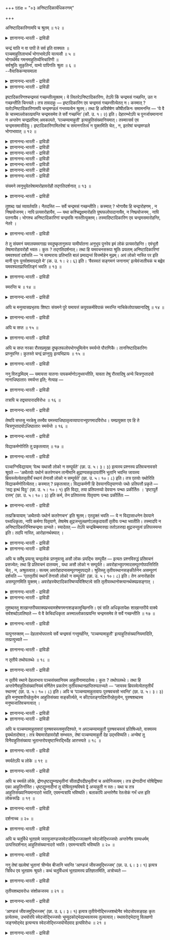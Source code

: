 +++
title = "०३ अनिष्टादिकार्यधिकरणम्"

+++

अनिष्टादिकारिणामपि च श्रुतम् ॥ १२ ॥  
<details><summary>ज्ञानानन्द-भारती - द्राविडी</summary>

अऩिष्टादिगारिणामबि स च्रुदम् ॥ १२ ॥
</details>

चन्द्रं याति न वा पापी ते सर्व इति वाक्यतः ॥  
पञ्चमाहुतिलाभार्थं भोगाभावेऽपि यात्यसौ ॥ ५ ॥  
भोगार्थमेव गमनमाहुतिर्व्यभिचारिणी ॥  
सर्वश्रुतिः सुकृतिनां, याम्ये पापिगतिः श्रुता ॥ ६ ॥  
--वैयासिकन्यायमाला

<details><summary>ज्ञानानन्द-भारती - द्राविडी</summary>

पाबम् सॆय्दवऩ् सन्दिरऩै अडैगिऱाऩा, इल्लैया? "अवर्गळ् ऎल्लारुम्" ऎऩ्ऱु वाक्कियमिरुप्पदालुम्, ऐन्दा वदु आहुदि किडैप्पदऱ्कागवुम्, पोगमिल्लैयाऩालुम् इवऩ् पोगिऱाऩ्।
</details>

<details><summary>ज्ञानानन्द-भारती - द्राविडी</summary>

पोवदु ऎऩ्बदु पोगत्तिऱ्कागत्ताऩ्। आहुदि पिसगक् कूडियदु। "ऎल्लारुम्" ऎऩ्ऱु सॊऩ्ऩदु पुण्यम् सॆय्दवर्गळुक्काग। पाबम् सॆय्दवर्गळुक्कुप् पोक्कु यम लोगत्तिल् ऎऩ्ऱु सॊल्लप्पट्टिरुक्किऱदु।
</details>

इष्टादिकारिणश्चन्द्रमसं गच्छन्तीत्युक्तम्। ये त्वितरेऽनिष्टादिकारिणः, तेऽपि किं चन्द्रमसं गच्छन्ति, उत न गच्छन्तीति चिन्त्यते। तत्र तावदाहुः — इष्टादिकारिण एव चन्द्रमसं गच्छन्तीत्येतत् न। कस्मात् ? यतोऽनिष्टादिकारिणामपि चन्द्रमण्डलं गन्तव्यत्वेन श्रुतम्। तथा हि अविशेषेण कौषीतकिनः समामनन्ति — ‘ये वै के चास्माल्लोकात्प्रयन्ति चन्द्रमसमेव ते सर्वे गच्छन्ति’ (कौ. उ. १। २) इति। देहारम्भोऽपि च पुनर्जायमानानां न अन्तरेण चन्द्रप्राप्तिम् अवकल्पते, ‘पञ्चम्यामाहुतौ’ इत्याहुतिसंख्यानियमात्। तस्मात्सर्व एव चन्द्रमसमासीदेयुः। इष्टादिकारिणामितरेषां च समानगतित्वं न युक्तमिति चेत् , न, इतरेषां चन्द्रमण्डले भोगाभावात् ॥ १२ ॥

<details><summary>ज्ञानानन्द-भारती - द्राविडी</summary>

(पुण्यम् सॆय्दवर्गळ् सन्दिरऩैयडैवदैप् पोल पाबम् सॆय्दवर्गळ् सन्दिरऩैयडैगिऱार्गळा इल्लैया ऎऩ्ऱु सन्देहम्।
</details>

<details><summary>ज्ञानानन्द-भारती - द्राविडी</summary>

इन्द लोगत्तिलिरुन्दु पोगिऱवर्गळॆल्लारुम् सन्दिरऩैयेयडैगिऱार्गळ् ऎऩ्ऱु पॊदुवागच् चॊल्लियिरुप्पदाल् पाबिगळुम् स्वर्क्कम् पोगिऱार्गळ् पाबिगळुक्कु सन्दिर लोगत्तिल् सुगाऩुबवमिल्ला विट्टालुम् ५वदु आहुदियिल् सरीरम् एऱ्पडुवदऱ्काग पाबिगळुम् स्वर्गम् पोवदै ऒप्पुक्कॊळ्ळ वेण्डुम् ऎऩ्ऱु पूर्वबक्षम्।
</details>

<details><summary>ज्ञानानन्द-भारती - द्राविडी</summary>

स्वर्क्कत्तिल् सुगत्तै अऩुबविप्पदऱ्का कत्ताऩ् पुण्यसालिगळ् अङ्गु पोगिऱार्गळ्। अङ्गु सुगाऩुबवमिल्लाविट्टाल् पाबिगळ् ऎदऱ्कागप् पोग वेण्डुम्। वेऱु पिरयोजऩम् इल्लामल् कीऴे इऱङ्गुवदऱ्काग ऒरुवऩुम् उयरे एऱमाट्टाऩ्। पाबिगळ् यमलोगम् पोय् नरगङ्गळिल् तुक्कत्तै अऩुबवित्तु विट्टुत् तिरुम्बुवदाग पुराणम् कूऱुगिऱदु। ५-वदु आहुदियिल् सरीरम् पॆऱुवदु ऎल्लोरुक्कुमिल्लै। त्रोणर्, सीदै तिरुष्टत्युम्ऩऩ्, त्रौबदि मुदलाऩवर्गळुक्कु ५ आहुदिगळिल्लामले सरीरम् एऱ्पडुगिऱदु। ऎल्लोरुम् ऎऩ्बदु पुण्यम् सॆय्दवर् कळैत्ताऩ् कुऱिक्कुम् पाबिगळैक् कुऱिक्कादु। आगैयाल् पाबिगळ् स्वर्गम् पोवदिल्लै ऎऩ्ऱु सित्तान्दम्)।
</details>

<details><summary>ज्ञानानन्द-भारती - द्राविडी</summary>

यागम् मुदलियदै सॆय्दवर्गळ् सन्दिरऩै अडैगिऱार्गळ् ऎऩ्ऱु सॊल्लप्पट्टदु। वेऱु ऎवर्गळ् यागम् मुदलियदु सॆय्यादवर्गळाय् पाबम् सॆय्गिऱार् कळो, अवर्गळुम्गूड सन्दिरऩै अडैगिऱार्गळा? अल्लदु अडैगिऱदिल्लैया? ऎऩ्ऱु सिन्दिक्कप्पडुगिऱदु।
</details>

<details><summary>ज्ञानानन्द-भारती - द्राविडी</summary>

पूर्वबक्षम् : अव्विषयत्तिल्, यागम् मुदलियदै सॆय्दवर्गळ्दाऩ् सन्दिरऩै अडैगिऱार्गळ् ऎऩ्ऱ इदु इल्लै ऎऩ्ऱु सॊल्गिऱार्गळ्। ऎऩ्ऩ कारणत्तिऩाल्? पाबम् सॆय्दवर्गळुक्कुम्गूड सन्दिरमण्डलम् पोग वेण्डिय इडमाग सॊल्लप्पट्टिरुक्किऱदु ऎऩ्बदिऩाल्।
</details>

<details><summary>ज्ञानानन्द-भारती - द्राविडी</summary>

अप्पडिये कौषीदगिगळ् वित्यासमऩ्ऩियिल् सॊल्गिऱार्गळ्। “ऎवर्गळॆल्लाम् इन्द उलगत्तिलिरुन्दु पोगिऱार्गळो अवर्गळ् ऎल्लोरुम् सन्दिरऩैये अडैगिऱार्गळ्”, (कौषीदगि।१;२) ऎऩ्ऱु। मऱुबडियुम् पिऱक्किऱवर्गळुक्कु सरीरम् आरम्बिप्पदुम् सन्दिरऩै अडैयामल् एऱ्पडुवदिल्लै, “ऐन्दावदु आहुदियिल्” ऎऩ्ऱु आहुदियिऩ् ऎण्णिक्कै कुऱिक्कप्पट्टिरुक्किऱ पडियाल्; अदिऩाल् ऎल्लारुमे सन्दिरऩै अडैवार्गळ्।
</details>

<details><summary>ज्ञानानन्द-भारती - द्राविडी</summary>

यागम् मुदलियदु सॆय्दवर्गळुक्कुम्, मऱ्ऱवर्ग ळुक्कुम् समाऩमाऩ पोक्कैयुडैय तऩ्मै उसिदमिल्लैये ऎऩ्ऱाल्, अप्पडियल्ल ; मऱ्ऱवर्गळुक्कु सन्दिरमण्डलत्तिल् अऩुबवम् किडैयाददिऩाल्।
</details>

संयमने त्वनुभूयेतरेषामारोहावरोहौ तद्गतिदर्शनात् ॥ १३ ॥  
<details><summary>ज्ञानानन्द-भारती - द्राविडी</summary>

सम्यमऩे त्वाऩुबूयेदरे षामारो हावरोहौत्तगदिदार्सऩात् ॥ १३ ॥
</details>

तुशब्दः पक्षं व्यावर्तयति। नैतदस्ति — सर्वे चन्द्रमसं गच्छन्तीति। कस्मात् ? भोगायैव हि चन्द्रारोहणम् , न निष्प्रयोजनम्। नापि प्रत्यवरोहायैव, — यथा कश्चिद्वृक्षमारोहति पुष्पफलोपादानायैव, न निष्प्रयोजनम् , नापि पतनायैव। भोगश्च अनिष्टादिकारिणां चन्द्रमसि नास्तीत्युक्तम्। तस्मादिष्टादिकारिण एव चन्द्रमसमारोहन्ति, नेतरे ।

<details><summary>ज्ञानानन्द-भारती - द्राविडी</summary>

सित्तान्दम् : 'तु' ऎऩ्ऱ सप्तम् मुऩ्सॊऩ्ऩ पक्षत्तै मऱुक्किऱदु, ऎल्लारुम् सन्दिरऩै अडैगिऱार्गळॆऩ्बदु इल्लै ऎऩ्ऱु। इदु ऎऩ्ऩ कारणत्तिऩाल्? पोगत्तिऱ्कागत्ताऩ् सन्दिरलोगम् एऱुवदु ऎऩ्बदिऩाल् ; पिरयोजऩ मऩ्ऩियिल् एऱुवदु किडैयादु। इऱङ्गुवदऱ्कागवे एऱुवदु ऎऩ्बदुम् किडैयादु ; ऒरुवऩ् पुष्पम्, पऴम् पऱिप्पदऱ्कागवे मरम् एऱुगिऱाऩ्, पिरयोजऩमऩ्ऩियिल् किडैयादु, कीऴे विऴुवदऱ्कागवे ऎऩ्बदुम् किडैयादु। यागम् मुदलियदु सॆय्यादवर्गळुक्कु सन्दिरऩिल् पोगमो किडैयादु ऎऩ्ऱु सॊल्लप्पट्टुविट्टदु। आगैयाल् यागम् मुदलियदै सॆय्दवर्गळ्दाऩ् सन्दिरऩिल् एऱुगिऱार्गळ्, मऱ्ऱवर्गळ् इल्लै।
</details>

ते तु संयमनं यमालयमवगाह्य स्वदुष्कृतानुरूपा यामीर्यातना अनुभूय पुनरेव इमं लोकं प्रत्यवरोहन्ति। एवंभूतौ तेषामारोहावरोहौ भवतः। कुतः ? तद्गतिदर्शनात्। तथा हि यमवचनसरूपा श्रुतिः प्रयताम् अनिष्टादिकारिणां यमवश्यतां दर्शयति — ‘न साम्परायः प्रतिभाति बालं प्रमाद्यन्तं वित्तमोहेन मूढम्। अयं लोको नास्ति पर इति मानी पुनः पुनर्वशमापद्यते मे’ (क. उ. १। २। ६) इति। ‘वैवस्वतं सङ्गमनं जनानाम्’ इत्येवंजातीयकं च बह्वेव यमवश्यताप्राप्तिलिङ्गं भवति ॥ १३ ॥

<details><summary>ज्ञानानन्द-भारती - द्राविडी</summary>

अवर्गळो सम्यमऩत्तै यमऩुडैय लोगत्तै अडैन्दु तङ्गळुडैय पाबङ्गळुक्कुत्तक्कबडियमाऩाल् एऱ्पडुम् यादऩैगळै अऩुबवित्तुविट्टु, पिऱगु इन्द लोगत्तै उत्तेसित्ते इऱङ्गुगिऱार्गळ्। इव्विदमाग अवर्गळुडैय एऱुदलुम्, इऱङ्गुवदुम् इरुक्किऩ्ऱऩ। एऩ्? ‘अङ्गु पोवदागक् काण्गिऱ पडियाल्' अप्पडियेयमऩुडैय वसऩत्तैप् पोऩ्ऱ सुरुदि, यागम् सॆय्यामल् इरुन्दु इऱप्पवर्गळुक्कु यमऩुक्कु वसमायिरुक्कुम् तऩ्मैयै काट्टुगिऱदु। "अऱिवऱ्ऱु पिसगु सॆय्गिऱवऩाय् सॆल्वत्तिऩ् मोहत्तिऩाल् मूडऩायिरुप्पवऩुक्कु परलोग उबायम् तोऩ्ऱुव तिल्लै। इन्द उलगम् ताऩ्, परलोगम् किडैयादु ऎऩ्ऱु ऎण्णुबवऩ् अडिक्कडि ऎऩ् वसत्तै अडैगिऱाऩ्” (कडII;६) ऎऩ्ऱु, “इऱन्दबिऩ् पाबि जऩङ्गळ् पोय्च्चेरुगिऱ यमऩै" ऎऩ्बदु पोलुळ्ळ यमऩुक्कु वसमायिरुक्कुम् तऩ्मैयै अडैवदैक्काट्टुम् अनेग सुरुदि लिङ्गम् इरुक्किऩ्ऱऩ।
</details>

स्मरन्ति च ॥ १४ ॥  
<details><summary>ज्ञानानन्द-भारती - द्राविडी</summary>

स्म्रन्दि स ॥ १४ ॥
</details>

अपि च मनुव्यासप्रभृतयः शिष्टाः संयमने पुरे यमायत्तं कपूयकर्मविपाकं स्मरन्ति नाचिकेतोपाख्यानादिषु ॥ १४ ॥

<details><summary>ज्ञानानन्द-भारती - द्राविडी</summary>

मेलुम्, मऩु वियासर् मुदलाऩ सिष्टर्गळ् यमबट्टणत्तिल् यमऩुक्कुक् कट्टुप्पट्ट कॆट्ट कर्माक्कळिऩ् पलऩुण्डॆऩ्बदै, नासिगेद सरित्तिरम् मुदलियवऱ्ऱिल् स्मरित्तिरुक्किऱार्गळ्।
</details>

अपि च सप्त ॥ १५ ॥  
<details><summary>ज्ञानानन्द-भारती - द्राविडी</summary>

अबि स सप्त ॥ १५ ॥
</details>

अपि च सप्त नरका रौरवप्रमुखा दुष्कृतफलोपभोगभूमित्वेन स्मर्यन्ते पौराणिकैः। ताननिष्टादिकारिणः प्राप्नुवन्ति। कुतस्ते चन्द्रं प्राप्नुयुः इत्यभिप्रायः ॥ १५ ॥

<details><summary>ज्ञानानन्द-भारती - द्राविडी</summary>

मेलुम्, रौरवम् मुदलिय एऴु नरगङ्गळ्, पाबङ्गळिऩ् पलऩै अऩुबविप्पदऱ्कागवुळ्ळ स्ताऩङ् गळॆऩ्ऱु, पौराणिगर्गळालुम् स्मरिक्कप्पट्टिरुक् किऩ्ऱऩ। अवैगळै यागम् मुदलियदु सॆय्याद पाबिगळ् अडैगिऱार्गळ्। अवर्गळ् ऎदऱ्काग सन्दिरऩै अडैय वेण्डुम्, ऎऩ्ऱु अबिप्पिरायम्।
</details>

ननु विरुद्धमिदम् — यमायत्ता यातनाः पापकर्माणोऽनुभवन्तीति, यावता तेषु रौरवादिषु अन्ये चित्रगुप्तादयो नानाधिष्ठातारः स्मर्यन्त इति; नेत्याह —

<details><summary>ज्ञानानन्द-भारती - द्राविडी</summary>

अन्द रौरवम् मुदलियवैगळिल् सित्तिरगुप्तऩ् मुदलाऩ वेऱु पलविद अदिगारिगळ् सॊल्लप्पट्टि रुक्कैयिल्, पाबम् सॆय्दवर्गळ् यमऩुक्कुक् कट्टुप्पट्टु यादऩैगळै अऩुबविक्किऱार्गळॆऩ्ऱ इदु विरुत्त मिल्लैया? इल्लैयॆऩ्ऱु सॊल्गिऱार्:-
</details>

तत्रापि च तद्व्यापारादविरोधः ॥ १६ ॥  
<details><summary>ज्ञानानन्द-भारती - द्राविडी</summary>

तत्राबि स तत्व्याबारादविरोद: ॥ १६ ॥
</details>

तेष्वपि सप्तसु नरकेषु तस्यैव यमस्याधिष्ठातृत्वव्यापाराभ्युपगमादविरोधः। यमप्रयुक्ता एव हि ते चित्रगुप्तादयोऽधिष्ठातारः स्मर्यन्ते ॥ १६ ॥

<details><summary>ज्ञानानन्द-भारती - द्राविडी</summary>

अन्द एऴु नरगङ्गळिलुम्गूड अन्द यमऩुक्के अदिगारत्तऩ्मैयुळ्ळ वियाबारम् उण्डॆऩ्ऱु ऒप्पुक् कॊळ्वदिऩाल् विरोदमिल्लै। अन्द सित्तिरगुप्तऩ् मुदलाऩ अदिगारिगळ् यमऩाल् एवप्पट्टवर्गळेयॆऩ् ऱल्लवा सॊल्लप्पट्टिरुक्किऱदु?
</details>

विद्याकर्मणोरिति तु प्रकृतत्वात् ॥ १७ ॥  
<details><summary>ज्ञानानन्द-भारती - द्राविडी</summary>

वित्यागर्मणोरिदि तु प्रक्रुदत्वात् ॥ १७ ॥
</details>

पञ्चाग्निविद्यायाम् ‘वेत्थ यथासौ लोको न सम्पूर्यते’ (छा. उ. ५। ३। ३) इत्यस्य प्रश्नस्य प्रतिवचनावसरे श्रूयते — ‘अथैतयोः पथोर्न कतरेणचन तानीमानि क्षुद्राण्यसकृदावर्तीनि भूतानि भवन्ति जायस्य म्रियस्त्वेत्येतत्तृतीयँ स्थानं तेनासौ लोको न सम्पूर्यते’ (छा. उ. ५। १०। ८) इति। तत्र एतयोः पथोरिति विद्याकर्मणोरित्येतत्। कस्मात् ? प्रकृतत्वात्। विद्याकर्मणी हि देवयानपितृयाणयोः पथोः प्रतिपत्तौ प्रकृते — ‘तद्य इत्थं विदुः’ (छा. उ. ५। १०। १) इति विद्या, तया प्रतिपत्तव्यो देवयानः पन्थाः प्रकीर्तितः । ‘इष्टापूर्ते दत्तम्’ (छा. उ. ५। १०। ३) इति कर्म, तेन प्रतिपत्तव्यः पितृयाणः पन्थाः प्रकीर्तितः —

<details><summary>ज्ञानानन्द-भारती - द्राविडी</summary>

पञ्जाक्ऩि वित्यैयिल् "अन्द उलगम् ऎदिऩाल् निरम्बुगिऱदिल्लैयॆऩ्ऱु अऱिन्दीरा?" (सान्।V;३-३) ऎऩ्ऱ इन्द केळ्विक्कु पदिल् सॊल्लुम्बोदु "इन्द इरण्डु वऴिगळिल् ऒऩ्ऱिऩाल्गूड पोगविल्लैयो? अवर्गळ् अडिक्कडि पिऱक्किऱ अल्बमाऩ पिराणिगळागिऱार्गळ् पिऱक्किऱदु, इऱक्किऱदु ऎऩ्ऱ इदु मूऩ्ऱावदु स्ताऩम् आगैयाल् अन्द उलगम् निरम्बुगिऱदिल्लै" (सान्।V;१०-८) ऎऩ्ऱु सॊल्लप्पडुगिऱदु। अङ्गे “इव्विरण्डु वऴिगळिल्” ऎऩ्बदु उबासऩैयिऩुडैयदुम् कर्माविऩु टैयदुम् ऎऩ्बदे। एऩ्? पिरुगिरुदमायिरुप्पदाल्, तेवयाऩम् पित्रुयाणम् ऎऩ्ऱ वऴिगळै अडैयुम् विषयत्तिल् उबासऩैयुम् कर्मावुम् अल्लवा पिरगिरुदमायिरुक्किऩ्ऱऩ! "अङ्गु ऎवर्गळ् इव्विदम् अऱिगिऱार्गळो" ऎऩ्बदिऩाल् वित्यै (उबासऩै), अदिऩाल् अडैयवेण्डिय तेवयाऩ वऴि सॊल्लप्पट्टिरुक्किऱदु। "यागम्, पूर्त्तम्, ताऩम्” सान्।V;१०-१;३) ऎऩ्ऱु कर्मा, अदिऩाल् अडैयवेण्डिय पित्रुयाण वऴि सॊल्लप्पट्टिरुक्किऱदु।
</details>

तत्प्रक्रियायाम् ‘अथैतयोः पथोर्न कतरेणचन’ इति श्रुतम्। एतदुक्तं भवति — ये न विद्यासाधनेन देवयाने पथ्यधिकृताः, नापि कर्मणा पितृयाणे, तेषामेष क्षुद्रजन्तुलक्षणोऽसकृदावर्ती तृतीयः पन्था भवतीति। तस्मादपि न अनिष्टादिकारिभिश्चन्द्रमाः प्राप्यते। स्यादेतत् — तेऽपि चन्द्रबिम्बमारुह्य ततोऽवरुह्य क्षुद्रजन्तुत्वं प्रतिपत्स्यन्त इति। तदपि नास्ति, आरोहानर्थक्यात् ।

<details><summary>ज्ञानानन्द-भारती - द्राविडी</summary>

अन्द सन्दर्प्पत्तिल् "पिऱगु इव्विरण्डु वऴिगळिल् ऒऩ्ऱिऩालुमिल्लामल्" ऎऩ्ऱु सॊल्लप् पट्टिरुक्किऱदु। ऎवर्गळ् वित्यैयागिऱ सादऩत्तिऩाल् तेवयाऩ वऴियिल् पोगवुम्, कर्माविऩाल् पित्रुयाणत् तिल् पोगवुम्, अदिगारम् पॆऱविल्लैयो, अवर्गळुक्कु अल्बप् पिराणियायिरुक्कुम् लक्षणत्तैयुडैय अडिक्कडि पिऱक्कवेण्डियदाऩ मूऩ्ऱावदु वऴि एऱ्पडु किऱदु ऎऩ्ऱ इदु सॊऩ्ऩदाग आगिऱदु। आगैयिऩालुम् यागम् मुदलियदु सॆय्दवर्गळैत् तविर मऱ्ऱवर्गळाल् सन्दिरऩ् अडैयप्पडुवदिल्लै।
</details>

<details><summary>ज्ञानानन्द-भारती - द्राविडी</summary>

इप्पडियिरुक्कलामे, अवर्गळुम् सन्दिरमण्डलत् तिऱ्कु एऱिविट्टु अङ्गिरुन्दु इऱङ्गि वन्दु अल्बमाऩ पिराणियायिरुक्कुम् तऩ्मैयै अडैगिऱार्गळ् ऎऩ्ऱु? अदुवुम् किडैयादु। एऱुवदऱ्कु पिरयोजऩमिल्लाददिऩाल्।
</details>

अपि च सर्वेषु प्रयत्सु चन्द्रलोकं प्राप्नुवत्सु असौ लोकः प्रयद्भिः सम्पूर्येत — इत्यतः प्रश्नविरुद्धं प्रतिवचनं प्रसज्येत; तथा हि प्रतिवचनं दातव्यम् , यथा असौ लोको न सम्पूर्यते। अवरोहाभ्युपगमादसम्पूरणोपपत्तिरिति चेत् , न, अश्रुतत्वात्। सत्यम् अवरोहादप्यसम्पूरणमुपपद्यते। श्रुतिस्तु तृतीयस्थानसङ्कीर्तनेन असम्पूरणं दर्शयति — ‘एतत्तृतीयं स्थानँ तेनासौ लोको न सम्पूर्यते’ (छा. उ. ५। १०। ८) इति। तेन अनारोहादेव असम्पूरणमिति युक्तम्। अवरोहस्येष्टादिकारिष्वप्यविशिष्टत्वे सति तृतीयस्थानोक्त्यानर्थक्यप्रसङ्गात् ।

<details><summary>ज्ञानानन्द-भारती - द्राविडी</summary>

मेलुम् इऱक्किऱवर्गळ् ऎल्लोरुमे सन्दिरलोगम् पोवदायिरुक्कुम्बोदु, अन्द लोगम् इऱप्पवर्गळाल् निरप्पप्पडुवदागवेयागुम् ऎऩ्बदिऩाल् केळ्विक्कु विरोदमाय् पदिल् ऎऩ्ऱु एऱ्पडुम्। ऎप्पडि अन्द लोगम् निरप्पप्पडविल्लैयॆऩ्बदऱ्कल्लवा पदिल् कॊडुक्क वेण्डुम्?
</details>

<details><summary>ज्ञानानन्द-भारती - द्राविडी</summary>

इऱङ्गुवदाग ऒप्पुक्कॊळ्वदाल् निरप्पप्पडामल् इरुप्पदु पॊरुन्दुमे ऎऩ्ऱाल्, सरियल्ल, सॊल्लप् पडाददिऩाल्, वास्तवम्, इऱङ्गिविडुवदिऩालुम् निरम्बा मलिरुप्पदु उसिदमे; आऩाल्, वेदमो मूऩ्ऱावदु स्ताऩत्तैच् चॊल्वदिऩाल् निरम्बामलिरुप्पदैक् काट्टुगिऱदु। “इदु मूऩ्ऱावदु स्ताऩम्। इदिऩाल् अन्द उलगम् निरम्बुवदिल्लै" (सान्।V;१०-८) ऎऩ्ऱु, आगैयाल् एऱिप्पोगाददिऩाल्दाऩ् निरम्बामलिरुप्पदु ऎऩ्बदु ताऩ् उसिदम्। यागम् मुदलियदु सॆय्दवर्गळिलुम्गूड इऱङ्गुवदु समाऩमायिरुक्किऱबडियाल्, मूऩ्ऱावदु स्ताऩत्तैच् चॊऩ्ऩदु पिरयोजऩ मऱ्ऱदॆऩ्ऱु एऱ्पट्टुविडुम्।
</details>

तुशब्दस्तु शाखान्तरीयवाक्यप्रभवामशेषगमनाशङ्कामुच्छिनत्ति। एवं सति अधिकृतापेक्षः शाखान्तरीये वाक्ये सर्वशब्दोऽवतिष्ठते — ये वै केचिदधिकृता अस्माल्लोकात्प्रयन्ति चन्द्रमसमेव ते सर्वे गच्छन्तीति ॥ १७ ॥

<details><summary>ज्ञानानन्द-भारती - द्राविडी</summary>

“ताऩ्” ऎऩ्बदो वेऱु सागैयिलुळ्ळ वाक्कि यत्तिऩाल् एऱ्पडक्कूडिय ऎल्लारुम् पोगिऱदॆऩ्ऱ सङ्गैयै निविरुत्ति सॆय्गिऱदु। इव्विदमिरुप्पदाल्, वेऱु सागैयिल् उळ्ळ वाक्कियत्तिल् काण्गिऱ “ऎल्ला” ऎऩ्ऱसप्तमाऩदु अदिगारम् पॆऱ्ऱवर्गळै अबेक्षित् तदाग निलैक्किऱदु। ऎवर्गळ् ऎल्लारुम् अदिगारम् पॆऱ्ऱवर्गळाग (योक्कियदैयुळ्ळवर्गळाग) इन्द लोगत्तिलिरुन्दु सॆल्लुगिऱार्गळो, अवर्गळ् ऎल्लारुम् सन्दिरऩैये अडैगिऱार्गळ् ऎऩ्ऱु।
</details>

यत्पुनरुक्तम् — देहलाभोपपत्तये सर्वे चन्द्रमसं गन्तुमर्हन्ति, ‘पञ्चम्यामाहुतौ’ इत्याहुतिसंख्यानियमादिति, तत्प्रत्युच्यते —

<details><summary>ज्ञानानन्द-भारती - द्राविडी</summary>

ऐन्दावदु आहुदियिल् ऎऩ्ऱु आहुदियिऩ् ऎण्णिक्कै कुऱिप्पिट्टिरुक्किऱबडियाल्,तेहत्तै अडैवदऱ्काग ऎल्लारुमे सन्दिरऩै अडैवदुदाऩ् उसिदमॆऩ्ऱु ऎदु सॊल्लप्पट्टदो, अदऱ्कु पदिल् सॊल्लप्पडुगिऱदु:-
</details>

न तृतीये तथोपलब्धेः ॥ १८ ॥  
<details><summary>ज्ञानानन्द-भारती - द्राविडी</summary>

न त्रुदीये तदोबलप्ते: ॥ १८ ॥
</details>

न तृतीये स्थाने देहलाभाय पञ्चसंख्यानियम आहुतीनामादर्तव्यः। कुतः ? तथोपलब्धेः। तथा हि अन्तरेणैवाहुतिसंख्यानियमं वर्णितेन प्रकारेण तृतीयस्थानप्राप्तिरुपलभ्यते — ‘जायस्व म्रियस्वेत्येतत्तृतीयँ स्थानम्’ (छा. उ. ५। १०। ८) इति। अपि च ‘पञ्चम्यामाहुतावापः पुरुषवचसो भवन्ति’ (छा. उ. ५। ३। ३) इति मनुष्यशरीरहेतुत्वेन आहुतिसंख्या सङ्कीर्त्यते, न कीटपतङ्गादिशरीरहेतुत्वेन, पुरुषशब्दस्य मनुष्यजातिवचनत्वात् ।

<details><summary>ज्ञानानन्द-भारती - द्राविडी</summary>

मूऩ्ऱावदु स्ताऩ विषयत्तिल् तेहत्तैयडै वदऱ्काग आहुदिगळिल् ऐन्दु ऎऩ्ऱ ऎण्णिक्कैयिऩ् नियमम् आदरिक्कवेण्डियदिल्लै एऩ्? अव्विदम् काणु वदाल् अप्पडिये, आहुदि ऎण्णिक्कैयिल् नियममिल् लामले वर्णिक्कप्पट्टुळ्ळ मुऱैयिल् मूऩ्ऱावदु स्ता ऩत्तिऩ् अडैवु काणप्पडुगिऱदु। “पिऱक्किऱदु, इऱक्किऱदु ऎऩ्ऱ इन्द मूऩ्ऱावदु स्ताऩम्" (सान्। V;१०-८) ऎऩ्ऱु।
</details>

<details><summary>ज्ञानानन्द-भारती - द्राविडी</summary>

तविरवुम् “ऐन्दावदु आहुदियिल् जलम्, पुरुषऩ् ऎऩ्ऱ पॆयरुळ्ळदाग आगिऱदु” (सान्।V;३-३) ऎऩ्ऱु आहुदि ऎण्णिक्कै मऩुष्य सरीरत्तिऱ्कु कारणमाग सॊल्लप्पट्टिरुक्किऱदु। पुऴु, पक्षि मुदलिय सरीरत्तिऱ्कल्ल। पुरुषऩ् ऎऩ्ऱ सप्तत्तिऱ्कु मऩुष्य जादियैये सॊल्लुम् तऩ्मैयुळ्ळदाल्,
</details>

अपि च पञ्चम्यामाहुतावपां पुरुषवचस्त्वमुपदिश्यते, न अपञ्चम्यामाहुतौ पुरुषवचस्त्वं प्रतिषिध्यते, वाक्यस्य द्व्यर्थतादोषात्। तत्र येषामारोहावरोहौ सम्भवतः, तेषां पञ्चम्यामाहुतौ देह उद्भविष्यति। अन्येषां तु विनैवाहुतिसंख्यया भूतान्तरोपसृष्टाभिरद्भिर्देह आरप्स्यते ॥ १८ ॥

<details><summary>ज्ञानानन्द-भारती - द्राविडी</summary>

मेलुम् ऐन्दावदु आहुदियिल् जलत्तिऱ्कु पुरुषऩ् ऎऩ्ऱ पॆयरुडैय तऩ्मै सॊल्लप् पट्टिरुक्किऱदु; ऐन्दावदल्लाद आहुदियिल् पुरुषऩ् ऎऩ्ऱ पॆयरुडैय तऩ्मै तडुक्कप्पडविल्लै; ऒरे वाक्कियत्तिऱ्कु इरण्डु विद अर्त्तम् ऎऩ्ऱ तोषमेऱ्पडुमाऩदिऩाल् अङ्गे ऎवर्गळुक्कु एऱुवदु, इऱङ्गुवदु सम्बविक्किऱदो अवर्गळुक्कु ऐन्दावदु आहुदियिल् तेहम् उण्डागुम्। मऱ्ऱवर्गळुक्को आहुदिक् कणक्किल्लामले मऱ्ऱ पूदङ्गळुडऩ् कलन्द जलत्तिऩाल् तेहम् आरम्बिक्कप्पडुम्।
</details>

स्मर्यतेऽपि च लोके ॥ १९ ॥  
<details><summary>ज्ञानानन्द-भारती - द्राविडी</summary>

स्मर्यदेअबि स लोगे ॥ १९ ॥
</details>

अपि च स्मर्यते लोके, द्रोणधृष्टद्युम्नप्रभृतीनां सीताद्रौपदीप्रभृतीनां च अयोनिजत्वम्। तत्र द्रोणादीनां योषिद्विषया एका आहुतिर्नास्ति। धृष्टद्युम्नादीनां तु योषित्पुरुषविषये द्वे अप्याहुती न स्तः। यथा च तत्र आहुतिसंख्यानियमानादरो भवति, एवमन्यत्रापि भविष्यति। बलाकापि अन्तरेणैव रेतःसेकं गर्भं धत्त इति लोकरूढिः ॥ १९ ॥

<details><summary>ज्ञानानन्द-भारती - द्राविडी</summary>

मेलुम् उलगत्तिल् (पारदम् मुदलाऩ इदिहा सत्तिल्) स्मरिक्कप्पडुगिऱदु। तुरोणर्, त्रुष्टत्युम्ऩऩ् मुदलाऩवर्गळुक्कुम्, सीदै, तिरौबदि मुदलाऩवर् कळुक्कुम् अयोऩिजत्तऩ्मै; अवर्गळिल् तुरोणर् मुदलाऩवर्गळुक्कु स्तिरी विषयमायुळ्ळ ऒरु आहुदि यिल्लै; त्रुष्टत्युम्ऩऩ् मुदलावऩर्गळुक्को स्तिरी पुरुषऩ् विषयमायुळ्ळ इरण्डु आहुदिगळुम्गूड इल्लै। अङ्गे ऎप्पडि आहुदिगळिऩ् ऎण्णिक्कैक्कु आदरविल्लैयो, अप्पडिये मऱ्ऱ इडङ्गळिलुम्गूड इरुक्कुम् कॊक्कु कूड रेदस्सेगमिल्लामले कर्प्पम् तरिक्किऱदॆऩ्ऱु उलगत्तिल् पिरसित्ति इरुक्किऱदु।
</details>

दर्शनाच्च ॥ २० ॥  
<details><summary>ज्ञानानन्द-भारती - द्राविडी</summary>

तर्सऩाच्च ॥ २० ॥
</details>

अपि च चतुर्विधे भूतग्रामे जरायुजाण्डजस्वेदजोद्भिज्जलक्षणे स्वेदजोद्भिज्जयोः अन्तरेणैव ग्राम्यधर्मम् उत्पत्तिदर्शनात् आहुतिसंख्यानादरो भवति। एवमन्यत्रापि भविष्यति ॥ २० ॥

<details><summary>ज्ञानानन्द-भारती - द्राविडी</summary>

मेलुम्, जरायुजम् (कर्प्पप्पैयिलिरुन्दु उण्डावदु), अण्डजम् (मुट्टैयिलिरुन्दु उण्डावदु), स्वेदजम् (पुऴुक्कत्तिऩाल् उण्डावदु), उत्पिज्जम् (मेल् किळम्बि उण्डावदु) ऎऩ्ऱ लक्षण मुडैय नाऩ्गुविद पिराणिक्कूट्टङ्गळिल्, स्वेदजम्, उत्पिज्जम् इवैगळिल् किराम्य तर्मम् (स्तिरी पुरुष सम्योगम्) इल्लामले उत्पत्ति काणप्पडुवदाल् आहुदिगळिऩ् ऎण्णिक्कैक्कु अऩादरवु एऱ्पडुगिऱदु। इप्पडि मऱ्ऱविडङ्गळिलुमिरुक्कुम्।
</details>

ननु तेषां खल्वेषां भूतानां त्रीण्येव बीजानि भवन्ति ‘आण्डजं जीवजमुद्भिज्जम्’ (छा. उ. ६। ३। १) इत्यत्र त्रिविध एव भूतग्रामः श्रूयते। कथं चतुर्विधत्वं भूतग्रामस्य प्रतिज्ञातमिति, अत्रोच्यते —

<details><summary>ज्ञानानन्द-भारती - द्राविडी</summary>

"अन्द इन्द पिराणिगळुक्कु अण्डत्तिलुण् डाऩदु, जीवऩिडमुण्डाऩदु, मेल्गिळम्बि उण्डाऩदु” ऎऩ्ऱु मूऩ्ऱु पीजङ्गळ् ताऩ् उळ्ळऩ। (सान्।VI;३-१) ऎऩ्ऱु इङ्गु मूऩ्ऱु विदमाऩ पिराणिक्कूट्टम् ताऩे सॊल्लप्पट्टिरुक्किऱदु। पिराणिक्कूट्टम् नाऩ्गुविद मुळ्ळदॆऩ्ऱु ऎप्पडि निच्चयिक्कप्पट्टदु? ऎऩ्ऱाल्, इङ्गु सॊल्गिऱोम्:-
</details>

तृतीयशब्दावरोधः संशोकजस्य ॥ २१ ॥  
<details><summary>ज्ञानानन्द-भारती - द्राविडी</summary>

त्रुदीयसप्तावरोद: संसोगजस्य। ॥ २१ ॥
</details>

‘आण्डजं जीवजमुद्भिज्जम्’ (छा. उ. ६। ३। १) इत्यत्र तृतीयेनोद्भिज्जशब्देनैव स्वेदजोपसङ्ग्रहः कृतः प्रत्येतव्यः, उभयोरपि स्वेदजोद्भिज्जयोः भूम्युदकोद्भेदप्रभवत्वस्य तुल्यत्वात्। स्थावरोद्भेदात्तु विलक्षणो जङ्गमोद्भेद इत्यन्यत्र स्वेदजोद्भिज्जयोर्भेदवाद इत्यविरोधः ॥ २१ ॥

<details><summary>ज्ञानानन्द-भारती - द्राविडी</summary>

'अण्डत्तिलुण्डाऩदु, जीवऩिडमुण्डाऩदु, मेल् किळम्बि उण्डाऩदु" (सान्।VI;३-१) ऎऩ्ऩुमिडत् तिल् मूऩ्ऱावदाऩ मेल् किळम्बि उण्डाऩदु ऎऩ्ऱ सप्तत्ति ऩालेये पुऴुक्कत्तिऩाल् उण्डाऩदै सेर्त्तुच्चॊऩ् ऩदाग अऱिय वेण्डुम्; पुऴुक्कत्तिऩाल् उण्डाऩदु, मेल् किळम्बि उण्डाऩदु इरण्डुक्कुमे पूमियैयो, जलत्तैयो पेदित्तुक्कॊण्डु मेले वन्दु उण्डागुम् तऩ्मै पॊदुवायिरुप्पदिऩाल्। (मरम् मुदलिय) असैवऱ्ऱदिऩ् वॆळिक्किळम्बुदलुक्कुम् (पेऩ् मुदलिय) असैवऱ्ऱदिऩ् वॆळिक्किळम्बुदलुक्कुम् वेऱ्ऱुमैयिरुप्पदाल् मऱ्ऱविडङ्गळिल् पुऴुक्कत्ति लुण्डाऩदु, मेल्गिळम्बि उण्डाऩदु ऎऩ्ऱु पिरित्तु सॊल्लप्पट्टिरुक्किऱदु ऎऩ्बदिऩाल् विरोदमिल्लै।
</details>

